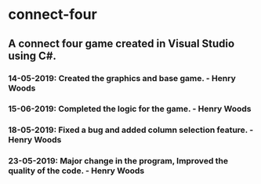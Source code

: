 # connect-four
## A connect four game created in Visual Studio using C#.

### 14-05-2019: Created the graphics and base game. - Henry Woods
### 15-06-2019: Completed the logic for the game. - Henry Woods
### 18-05-2019: Fixed a bug and added column selection feature. - Henry Woods
### 23-05-2019: Major change in the program, Improved the quality of the code. - Henry Woods
